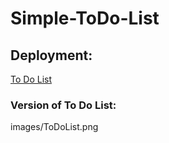 # Simple-ToDo-List
## Deployment: 
[To Do List](https://raneenmahmoud.github.io/Simple-ToDo-List/index.html)
### Version of To Do List:
images/ToDoList.png
